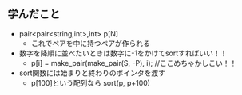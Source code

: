 ## 学んだこと
- pair<pair<string,int>,int> p[N]
    - これでペアを中に持つペアが作られる
- 数字を降順に並べたいときは数字に-1をかけてsortすればいい！！
    - p[i] = make_pair(make_pair(S, -P), i); //ここめちゃかしこい！！
- sort関数には始まりと終わりのポインタを渡す
    - p[100]という配列なら  sort(p, p+100)